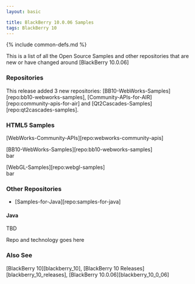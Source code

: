 ```yaml
---
layout: basic

title: BlackBerry 10.0.06 Samples
tags: BlackBerry 10
---
```

{% include common-defs.md %}

This is a list of all the Open Source Samples and other repositories
that are new or have changed around [BlackBerry 10.0.06]

### Repositories

This release added 3 new repositories: [BB10-WebWorks-Samples][repo:bb10-webworks-samples],
[Community-APIs-for-AIR][repo:community-apis-for-air] and
[Qt2Cascades-Samples][repo:qt2cascades-samples].

### HTML5 Samples

[WebWorks-Community-APIs][repo:webworks-community-apis]  

[BB10-WebWorks-Samples][repo:bb10-webworks-samples]  
bar

[WebGL-Samples][repo:webgl-samples]  
bar

### Other Repositories

* [Samples-for-Java][repo:samples-for-java]

#### Java

TBD

Repo and technology goes here

### Also See
[BlackBerry 10][blackberry_10], [BlackBerry 10 Releases][blackberry_10_releases], [BlackBerry 10.0.06][blackberry_10_0_06]
